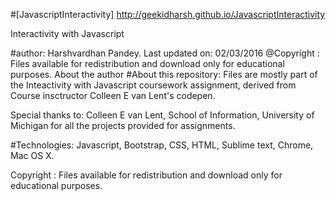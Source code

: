 #[JavascriptInteractivity]
http://geekidharsh.github.io/JavascriptInteractivity
  
Interactivity with Javascript

#author: 
Harshvardhan Pandey. Last updated on: 02/03/2016
@Copyright : Files available for redistribution and download only for educational purposes.
About the author
#About this repository: 
Files are mostly part of the Inteactivity with Javascript coursework assignment, derived from Course insctructor Colleen E van Lent's codepen. 

Special thanks to: Colleen E van Lent, School of Information, University of Michigan for all the projects provided for assignments. 

#Technologies: 
Javascript, Bootstrap, CSS, HTML, Sublime text, Chrome, Mac OS X. 

Copyright : Files available for redistribution and download only for educational purposes.

